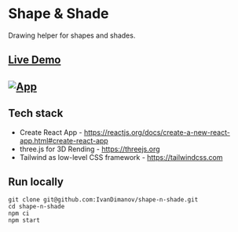 # Shape & Shade
Drawing helper for shapes and shades.

## [Live Demo](https://shape-n-shade.vercel.app/)
## [![App](https://github.com/IvanDimanov/shape-n-shade/master/image.png)](https://shape-n-shade.vercel.app/)


## Tech stack
- Create React App - https://reactjs.org/docs/create-a-new-react-app.html#create-react-app
- three.js for 3D Rending - https://threejs.org
- Tailwind as low-level CSS framework - https://tailwindcss.com


## Run locally
```
git clone git@github.com:IvanDimanov/shape-n-shade.git
cd shape-n-shade
npm ci
npm start
```
